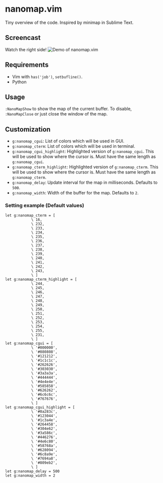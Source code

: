 # nanomap.vim
Tiny overview of the code.
Inspired by minimap in Sublime Text.

## Screencast
Watch the right side!
![Demo of nanomap.vim](https://raw.githubusercontent.com/wiki/hisaknown/nanomap.vim/screencast.gif)

## Requirements
- Vim with `has('job')`, `setbufline()`.
- Python

## Usage
`:NanoMapShow` to show the map of the current buffer.
To disable, `:NanoMapClose` or just close the window of the map.

## Customization
- `g:nanomap_cgui`: List of colors which will be used in GUI.
- `g:nanomap_cterm`: List of colors which will be used in terminal.
- `g:nanomap_cgui_highlight`: Highlighted version of `g:nanomap_cgui`. This will be used to show where the cursor is. Must have the same length as `g:nanomap_cgui`.
- `g:nanomap_cterm_highlight`: Highlighted version of `g:nanomap_cterm`. This will be used to show where the cursor is. Must have the same length as `g:nanomap_cterm`.
- `g:nanomap_delay`: Update interval for the map in milliseconds. Defaults to `500`.
- `g:nanomap_width`: Width of the buffer for the map. Defaults to `2`.

### Setting example (Default values)
```vim
let g:nanomap_cterm = [
            \ 16,
            \ 232,
            \ 233,
            \ 234,
            \ 235,
            \ 236,
            \ 237,
            \ 238,
            \ 239,
            \ 240,
            \ 241,
            \ 242,
            \ 243,
            \ ]
let g:nanomap_cterm_highlight = [
            \ 244,
            \ 245,
            \ 246,
            \ 247,
            \ 248,
            \ 249,
            \ 250,
            \ 251,
            \ 252,
            \ 253,
            \ 254,
            \ 255,
            \ 231,
            \ ]
let g:nanomap_cgui = [
            \ '#000000',
            \ '#080808',
            \ '#121212',
            \ '#1c1c1c',
            \ '#262626',
            \ '#303030',
            \ '#3a3a3a',
            \ '#444444',
            \ '#4e4e4e',
            \ '#585858',
            \ '#626262',
            \ '#6c6c6c',
            \ '#767676',
            \ ]
let g:nanomap_cgui_highlight = [
            \ '#0a283c',
            \ '#123044',
            \ '#1c3a4e',
            \ '#264458',
            \ '#304e62',
            \ '#3a586c',
            \ '#446276',
            \ '#4e6c80',
            \ '#58768a',
            \ '#628094',
            \ '#6c8a9e',
            \ '#7694a8',
            \ '#809eb2',
            \ ]
let g:nanomap_delay = 500
let g:nanomap_width = 2
```

